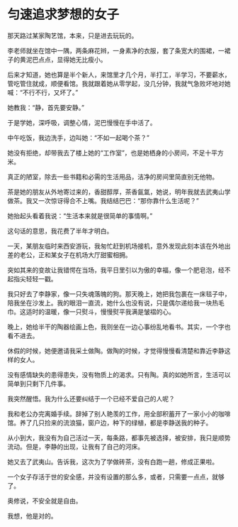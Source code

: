 # 匀速追求梦想的女子

那天路过某家陶艺馆，本来，只是进去玩玩的。

李老师就坐在馆中一隅，两条麻花辫，一身素净的衣服，套了条宽大的围裙，一裙子的黄泥巴点点，显得她无比瘦小。

后来才知道，她也算是半个新人，来馆里才几个月，半打工，半学习，不要薪水，管吃管住就成，顺便看馆。我就跟着她从零学起，没几分钟，我就气急败坏地对她喊：“不行不行，又坏了。”

她教我：“静，首先要安静。”

于是学她，深呼吸，调整心情，泥巴慢慢在手中活了。

中午吃饭，我边洗手，边叫她：“不如一起喝个茶？”

她没有拒绝，却带我去了楼上她的“工作室”，也是她栖身的小房间，不足十平方米。

真正的陋室，除去一些书籍和必需的生活用品，洁净的房间里简直别无他物。

茶是她的朋友从外地寄过来的，香甜醇厚，茶香氤氲，她说，明年我就去武夷山学做茶。我又一次惊讶得合不上嘴。我结结巴巴：“那你靠什么生活呢？”

她抬起头看着我说：“生活本来就是很简单的事情啊。”

这句话的意思，我花费了半年才明白。

一天，某朋友临时来西安游玩，我匆忙赶到机场接机，意外发现此刻本该在外地出差的老公，正和某女子在机场大厅甜蜜相拥。

突如其来的变故让我错愕在当场，我平日里引以为傲的幸福，像一个肥皂泡，经不起指尖轻轻一戳。

我只好去了李静家，像一只失魂落魄的狗。那天晚上，她把我包裹在一床毯子中，陪我坐在沙发上。我的眼泪一直流，她什么也没有说，只是偶尔递给我一块热毛巾。这适时的温暖，像一只熨斗，慢慢熨平我满是皱褶的心。

晚上，她给半干的陶器绘画上色，我则坐在一边心事纷乱地看书。其实，一个字也看不进去。

休假的时候，她便邀请我采土做陶。做陶的时候，才觉得慢慢看清楚和靠近李静这样的女人。

没有感情缺失的患得患失，没有物质上的渴求。只有陶。真的如她所言，生活可以简单到只剩下几件事。

我突然醒悟。我为什么还要纠结于一个已经不爱自己的人呢？

我和老公办完离婚手续。辞掉了别人艳羡的工作，用全部积蓄开了一家小小的咖啡馆。养了几只捡来的流浪猫，窗户边，种下的绿植，都是李静送我的种子。

从小到大，我没有为自己活过一天，每条路，都事先被选择，被安排，我只是顺势流动。但是，李静的出现，让我有了自己的河床。

她又去了武夷山。告诉我，这次为了学做砖茶，没有白跑一趟，修成正果啦。

一个女子存活于世的安全感，并没有设置的那么多，或者，只需要一点点，就够了。

奥修说，不安全就是自由。

我想，他是对的。